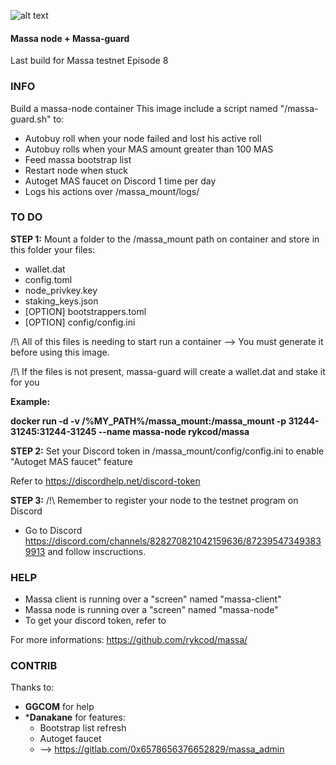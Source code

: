 ![alt text](https://d33wubrfki0l68.cloudfront.net/7df7d7a57a8dda3cc07aab16121b3e3990cf0893/16ccd/portfolio/massa.png)

#### Massa node + Massa-guard ####
Last build for Massa testnet Episode 8

### INFO ###
Build a massa-node container This image include a script named "/massa-guard.sh" to:
  * Autobuy roll when your node failed and lost his active roll
  * Autobuy rolls when your MAS amount greater than 100 MAS
  * Feed massa bootstrap list
  * Restart node when stuck
  * Autoget MAS faucet on Discord 1 time per day
  * Logs his actions over /massa_mount/logs/

### TO DO ###
__STEP 1:__
Mount a folder to the /massa_mount path on container and store in this folder your files:
  * wallet.dat
  * config.toml
  * node_privkey.key
  * staking_keys.json
  * [OPTION] bootstrappers.toml
  * [OPTION] config/config.ini

/!\ All of this files is needing to start run a container --> You must generate it before using this image.

/!\ If the files is not present, massa-guard will create a wallet.dat and stake it for you

__Example:__

  **docker run -d -v /%MY_PATH%/massa_mount:/massa_mount -p 31244-31245:31244-31245 --name massa-node rykcod/massa**

__STEP 2:__
Set your Discord token in /massa_mount/config/config.ini to enable "Autoget MAS faucet" feature

Refer to https://discordhelp.net/discord-token

__STEP 3:__
/!\ Remember to register your node to the testnet program on Discord
  * Go to Discord https://discord.com/channels/828270821042159636/872395473493839913 and follow inscructions.

### HELP ###
  * Massa client is running over a "screen" named "massa-client"
  * Massa node is running over a "screen" named "massa-node"
  * To get your discord token, refer to 

For more informations:
https://github.com/rykcod/massa/

### CONTRIB ###
Thanks to:
* **GGCOM** for help
* ***Danakane** for features:
  * Bootstrap list refresh
  * Autoget faucet
  * --> https://gitlab.com/0x6578656376652829/massa_admin